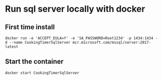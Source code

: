 
# Run sql server locally with docker

## First time install
`docker run -e 'ACCEPT_EULA=Y' -e 'SA_PASSWORD=Root1234' -p 1434:1434 -d --name CookingTimerSqlServer mcr.microsoft.com/mssql/server:2017-latest`

## Start the container 
`docker start CookingTimerSqlServer`
